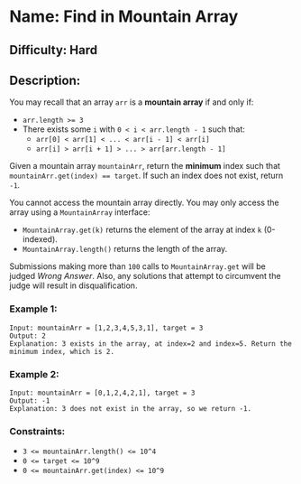 # Name: Find in Mountain Array

## Difficulty: Hard

## Description: 
You may recall that an array `arr` is a **mountain array** if and only if:

- `arr.length >= 3`
- There exists some `i` with `0 < i < arr.length - 1` such that:
  - `arr[0] < arr[1] < ... < arr[i - 1] < arr[i]`
  - `arr[i] > arr[i + 1] > ... > arr[arr.length - 1]`

Given a mountain array `mountainArr`, return the **minimum** index such that `mountainArr.get(index) == target`. If such an index does not exist, return `-1`.

You cannot access the mountain array directly. You may only access the array using a `MountainArray` interface:
- `MountainArray.get(k)` returns the element of the array at index `k` (0-indexed).
- `MountainArray.length()` returns the length of the array.

Submissions making more than `100` calls to `MountainArray.get` will be judged *Wrong Answer*. Also, any solutions that attempt to circumvent the judge will result in disqualification.

### Example 1:
```plaintext
Input: mountainArr = [1,2,3,4,5,3,1], target = 3
Output: 2
Explanation: 3 exists in the array, at index=2 and index=5. Return the minimum index, which is 2.
```

### Example 2:
```plaintext
Input: mountainArr = [0,1,2,4,2,1], target = 3
Output: -1
Explanation: 3 does not exist in the array, so we return -1.
```

### Constraints:
- `3 <= mountainArr.length() <= 10^4`
- `0 <= target <= 10^9`
- `0 <= mountainArr.get(index) <= 10^9`